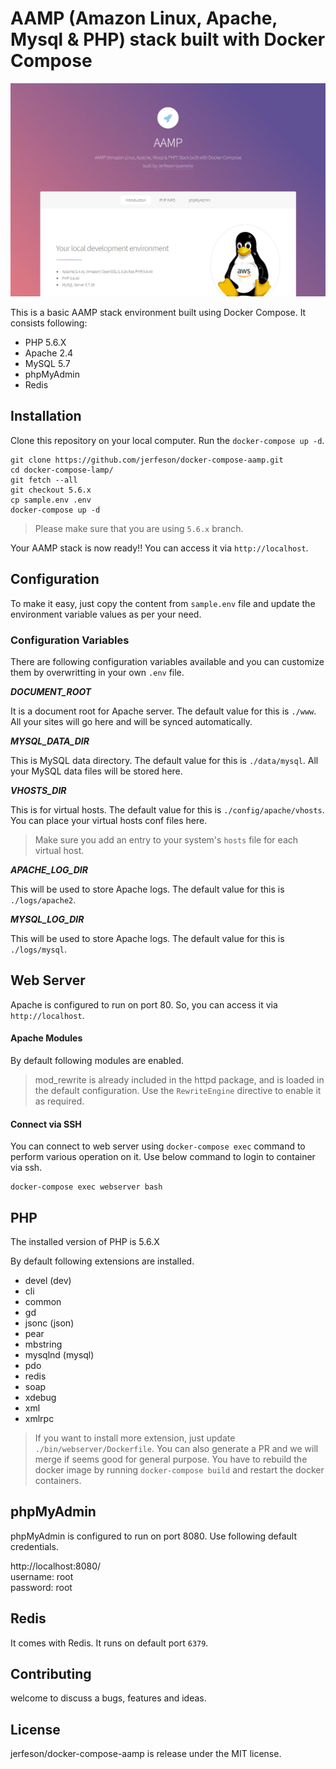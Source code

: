 # AAMP (Amazon Linux, Apache, Mysql & PHP) stack built with Docker Compose

![Landing Page](screenshot.png)

This is a basic AAMP stack environment built using Docker Compose. It consists following:

- PHP 5.6.X
- Apache 2.4
- MySQL 5.7
- phpMyAdmin
- Redis

## Installation
Clone this repository on your local computer. Run the `docker-compose up -d`.

```shell
git clone https://github.com/jerfeson/docker-compose-aamp.git
cd docker-compose-lamp/
git fetch --all
git checkout 5.6.x
cp sample.env .env
docker-compose up -d
```

> Please make sure that you are using `5.6.x` branch.

Your AAMP stack is now ready!! You can access it via `http://localhost`.

## Configuration

To make it easy, just copy the content from `sample.env` file and update the environment variable values as per your need.

### Configuration Variables

There are following configuration variables available and you can customize them by overwritting in your own `.env` file.

_**DOCUMENT_ROOT**_

It is a document root for Apache server. The default value for this is `./www`. All your sites will go here and will be synced automatically.

_**MYSQL_DATA_DIR**_

This is MySQL data directory. The default value for this is `./data/mysql`. All your MySQL data files will be stored here.

_**VHOSTS_DIR**_

This is for virtual hosts. The default value for this is `./config/apache/vhosts`. You can place your virtual hosts conf files here.

> Make sure you add an entry to your system's `hosts` file for each virtual host.

_**APACHE_LOG_DIR**_

This will be used to store Apache logs. The default value for this is `./logs/apache2`.

_**MYSQL_LOG_DIR**_

This will be used to store Apache logs. The default value for this is `./logs/mysql`.

## Web Server

Apache is configured to run on port 80. So, you can access it via `http://localhost`.

#### Apache Modules

By default following modules are enabled.

> mod_rewrite is already included in the httpd package, and is loaded in the default configuration. Use the ```RewriteEngine``` directive to enable it as required.

#### Connect via SSH

You can connect to web server using `docker-compose exec` command to perform various operation on it. Use below command to login to container via ssh.

```shell
docker-compose exec webserver bash
```
## PHP

The installed version of PHP is 5.6.X

By default following extensions are installed.

- devel (dev)
- cli
- common
- gd
- jsonc (json)
- pear
- mbstring
- mysqlnd (mysql)
- pdo
- redis
- soap
- xdebug
- xml
- xmlrpc

> If you want to install more extension, just update `./bin/webserver/Dockerfile`. You can also generate a PR and we will merge if seems good for general purpose.
> You have to rebuild the docker image by running `docker-compose build` and restart the docker containers.

## phpMyAdmin

phpMyAdmin is configured to run on port 8080. Use following default credentials.

http://localhost:8080/  
username: root  
password: root

## Redis

It comes with Redis. It runs on default port `6379`.

## Contributing

welcome to discuss a bugs, features and ideas.

## License

jerfeson/docker-compose-aamp is release under the MIT license.